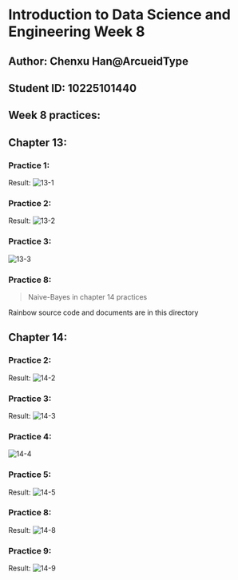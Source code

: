 # Introduction to Data Science and Engineering Week 8

## Author: Chenxu Han@ArcueidType
## Student ID: 10225101440

## Week 8 practices:

## Chapter 13:

### Practice 1:

Result:
![13-1](./img/13-1.png)

### Practice 2:

Result:
![13-2](./img/13-2.png)

### Practice 3:

![13-3](./img/13-3.png)

### Practice 8:

> Naive-Bayes in chapter 14 practices

Rainbow source code and documents are in this directory

## Chapter 14:

### Practice 2:

Result:
![14-2](./img/14-2.png)

### Practice 3:

Result:
![14-3](./img/14-3.png)

### Practice 4:

![14-4](./img/14-4.png)

### Practice 5:

Result:
![14-5](./img/14-5.png)

### Practice 8:

Result:
![14-8](./img/14-8.png)

### Practice 9:

Result:
![14-9](./img/14-9.png)
